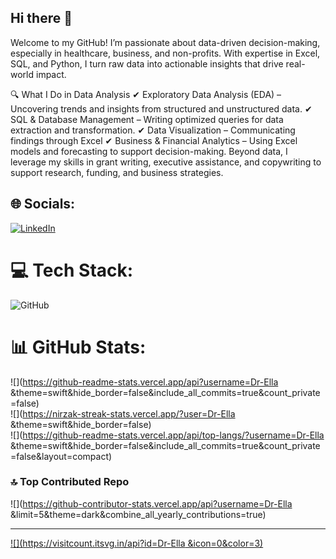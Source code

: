 ## Hi there 👋
Welcome to my GitHub! I’m passionate about data-driven decision-making, especially in healthcare, business, and non-profits. With expertise in Excel, SQL, and Python, I turn raw data into actionable insights that drive real-world impact.

🔍 What I Do in Data Analysis
✔ Exploratory Data Analysis (EDA) – Uncovering trends and insights from structured and unstructured data. ✔ SQL & Database Management – Writing optimized queries for data extraction and transformation. ✔ Data Visualization – Communicating findings through Excel ✔ Business & Financial Analytics – Using Excel models and forecasting to support decision-making.
Beyond data, I leverage my skills in grant writing, executive assistance, and copywriting to support research, funding, and business strategies.
<!--
**Dr-Ella/Dr-Ella** is a ✨ _special_ ✨ repository because its `README.md` (this file) appears on your GitHub profile.

Here are some ideas to get you started:

- 🔭 I’m currently working on ...
- 🌱 I’m currently learning ...
- 👯 I’m looking to collaborate on ...
- 🤔 I’m looking for help with ...
- 💬 Ask me about ...
- 📫 How to reach me: ...
- 😄 Pronouns: ...
- ⚡ Fun fact: ...
-->

## 🌐 Socials:
[![LinkedIn](https://img.shields.io/badge/LinkedIn-%230077B5.svg?logo=linkedin&logoColor=white)](https://linkedin.com/in/https://www.linkedin.com/in/jonas-emmanuella-76014b2ba?) 

# 💻 Tech Stack:
![GitHub](https://img.shields.io/badge/github-%23121011.svg?style=flat&logo=github&logoColor=white)
# 📊 GitHub Stats:
![](https://github-readme-stats.vercel.app/api?username=Dr-Ella &theme=swift&hide_border=false&include_all_commits=true&count_private=false)<br/>
![](https://nirzak-streak-stats.vercel.app/?user=Dr-Ella &theme=swift&hide_border=false)<br/>
![](https://github-readme-stats.vercel.app/api/top-langs/?username=Dr-Ella &theme=swift&hide_border=false&include_all_commits=true&count_private=false&layout=compact)

### 🔝 Top Contributed Repo
![](https://github-contributor-stats.vercel.app/api?username=Dr-Ella &limit=5&theme=dark&combine_all_yearly_contributions=true)

---
[![](https://visitcount.itsvg.in/api?id=Dr-Ella &icon=0&color=3)](https://visitcount.itsvg.in)

<!-- Proudly created with GPRM ( https://gprm.itsvg.in ) -->
